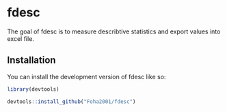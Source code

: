 <!-- README.md is generated from README.Rmd. Please edit that file -->

# fdesc

<!-- badges: start -->

<!-- badges: end -->

The goal of fdesc is to measure describtive statistics and export values into excel file.

## Installation

You can install the development version of fdesc like so:

``` r
library(devtools)
```

``` r
devtools::install_github("Foha2001/fdesc")
```




